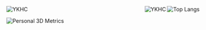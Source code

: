 ![YKHC](https://github-readme-stats.vercel.app/api?username=yourusername&show_icons=true&theme=ambient_gradient&count_private=true&include_all_commits=true)
<img align="right" src="https://github-readme-stats.vercel.app/api/top-langs/?username=YKHC&hide=HTML" alt="Top Langs" />
<img align="right" src="https://komarev.com/ghpvc/?username=YKHC" alt="YKHC" />

![Personal 3D Metrics](./profile-3d-contrib/profile-season-animate.svg)



